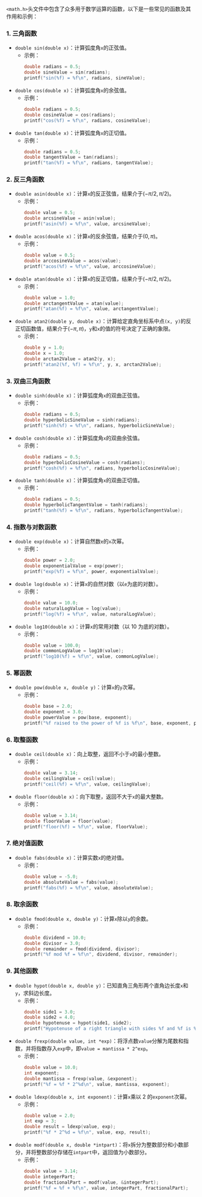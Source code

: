 `<math.h>`头文件中包含了众多用于数学运算的函数，以下是一些常见的函数及其作用和示例：

### 1. 三角函数
   - `double sin(double x)`：计算弧度角`x`的正弦值。
      - 示例：
         ```c
         double radians = 0.5;
         double sineValue = sin(radians);
         printf("sin(%f) = %f\n", radians, sineValue);
         ```
   - `double cos(double x)`：计算弧度角`x`的余弦值。
      - 示例：
         ```c
         double radians = 0.5;
         double cosineValue = cos(radians);
         printf("cos(%f) = %f\n", radians, cosineValue);
         ```
   - `double tan(double x)`：计算弧度角`x`的正切值。
      - 示例：
         ```c
         double radians = 0.5;
         double tangentValue = tan(radians);
         printf("tan(%f) = %f\n", radians, tangentValue);
         ```

### 2. 反三角函数
   - `double asin(double x)`：计算`x`的反正弦值，结果介于$(-\pi/2, \pi/2)$。
      - 示例：
         ```c
         double value = 0.5;
         double arcsineValue = asin(value);
         printf("asin(%f) = %f\n", value, arcsineValue);
         ```
   - `double acos(double x)`：计算`x`的反余弦值，结果介于$(0, \pi)$。
      - 示例：
         ```c
         double value = 0.5;
         double arccosineValue = acos(value);
         printf("acos(%f) = %f\n", value, arccosineValue);
         ```
   - `double atan(double x)`：计算`x`的反正切值，结果介于$(-\pi/2, \pi/2)$。
      - 示例：
         ```c
         double value = 1.0;
         double arctangentValue = atan(value);
         printf("atan(%f) = %f\n", value, arctangentValue);
         ```
   - `double atan2(double y, double x)`：计算给定直角坐标系中点`(x, y)`的反正切函数值，结果介于$(-\pi, \pi)$，`y`和`x`的值的符号决定了正确的象限。
      - 示例：
         ```c
         double y = 1.0;
         double x = 1.0;
         double arctan2Value = atan2(y, x);
         printf("atan2(%f, %f) = %f\n", y, x, arctan2Value);
         ```

### 3. 双曲三角函数
   - `double sinh(double x)`：计算弧度角`x`的双曲正弦值。
      - 示例：
         ```c
         double radians = 0.5;
         double hyperbolicSineValue = sinh(radians);
         printf("sinh(%f) = %f\n", radians, hyperbolicSineValue);
         ```
   - `double cosh(double x)`：计算弧度角`x`的双曲余弦值。
      - 示例：
         ```c
         double radians = 0.5;
         double hyperbolicCosineValue = cosh(radians);
         printf("cosh(%f) = %f\n", radians, hyperbolicCosineValue);
         ```
   - `double tanh(double x)`：计算弧度角`x`的双曲正切值。
      - 示例：
         ```c
         double radians = 0.5;
         double hyperbolicTangentValue = tanh(radians);
         printf("tanh(%f) = %f\n", radians, hyperbolicTangentValue);
         ```

### 4. 指数与对数函数
   - `double exp(double x)`：计算自然数`e`的`x`次幂。
      - 示例：
         ```c
         double power = 2.0;
         double exponentialValue = exp(power);
         printf("exp(%f) = %f\n", power, exponentialValue);
         ```
   - `double log(double x)`：计算`x`的自然对数（以`e`为底的对数）。
      - 示例：
         ```c
         double value = 10.0;
         double naturalLogValue = log(value);
         printf("log(%f) = %f\n", value, naturalLogValue);
         ```
   - `double log10(double x)`：计算`x`的常用对数（以 10 为底的对数）。
      - 示例：
         ```c
         double value = 100.0;
         double commonLogValue = log10(value);
         printf("log10(%f) = %f\n", value, commonLogValue);
         ```

### 5. 幂函数
   - `double pow(double x, double y)`：计算`x`的`y`次幂。
      - 示例：
         ```c
         double base = 2.0;
         double exponent = 3.0;
         double powerValue = pow(base, exponent);
         printf("%f raised to the power of %f is %f\n", base, exponent, powerValue);
         ```

### 6. 取整函数
   - `double ceil(double x)`：向上取整，返回不小于`x`的最小整数。
      - 示例：
         ```c
         double value = 3.14;
         double ceilingValue = ceil(value);
         printf("ceil(%f) = %f\n", value, ceilingValue);
         ```
   - `double floor(double x)`：向下取整，返回不大于`x`的最大整数。
      - 示例：
         ```c
         double value = 3.14;
         double floorValue = floor(value);
         printf("floor(%f) = %f\n", value, floorValue);
         ```

### 7. 绝对值函数
   - `double fabs(double x)`：计算实数`x`的绝对值。
      - 示例：
         ```c
         double value = -5.0;
         double absoluteValue = fabs(value);
         printf("fabs(%f) = %f\n", value, absoluteValue);
         ```

### 8. 取余函数
   - `double fmod(double x, double y)`：计算`x`除以`y`的余数。
      - 示例：
         ```c
         double dividend = 10.0;
         double divisor = 3.0;
         double remainder = fmod(dividend, divisor);
         printf("%f mod %f = %f\n", dividend, divisor, remainder);
         ```

### 9. 其他函数
   - `double hypot(double x, double y)`：已知直角三角形两个直角边长度`x`和`y`，求斜边长度。
      - 示例：
         ```c
         double side1 = 3.0;
         double side2 = 4.0;
         double hypotenuse = hypot(side1, side2);
         printf("Hypotenuse of a right triangle with sides %f and %f is %f\n", side1, side2, hypotenuse);
         ```
   - `double frexp(double value, int *exp)`：将浮点数`value`分解为尾数和指数，并将指数存入`exp`中，即`value = mantissa * 2^exp`。
      - 示例：
         ```c
         double value = 10.0;
         int exponent;
         double mantissa = frexp(value, &exponent);
         printf("%f = %f * 2^%d\n", value, mantissa, exponent);
         ```
   - `double ldexp(double x, int exponent)`：计算`x`乘以 2 的`exponent`次幂。
      - 示例：
         ```c
         double value = 2.0;
         int exp = 3;
         double result = ldexp(value, exp);
         printf("%f * 2^%d = %f\n", value, exp, result);
         ```
   - `double modf(double x, double *intpart)`：将`x`拆分为整数部分和小数部分，并将整数部分存储在`intpart`中，返回值为小数部分。
      - 示例：
         ```c
         double value = 3.14;
         double integerPart;
         double fractionalPart = modf(value, &integerPart);
         printf("%f = %f + %f\n", value, integerPart, fractionalPart);
         ```